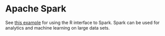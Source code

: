# Apache Spark

See [this example](https://github.com/PrincetonUniversity/intro_ml_libs/tree/master/spark) for using the R interface to Spark. Spark can be used for analytics and machine learning on large data sets.
